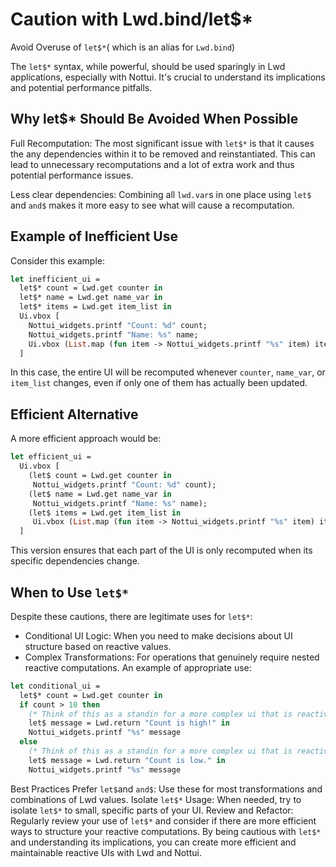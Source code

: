 
# Caution with Lwd.bind/let$*
Avoid Overuse of `let$*`( which is an alias for `Lwd.bind`)

The `let$*` syntax, while powerful, should be used sparingly in Lwd applications, especially with Nottui. It's crucial to understand its implications and potential performance pitfalls.

## Why let$* Should Be Avoided When Possible
Full Recomputation: The most significant issue with `let$*` is that it causes the any dependencies within it to be removed and reinstantiated. This can lead to unnecessary recomputations and a lot of extra work and thus potential performance issues.

Less clear dependencies: Combining all `lwd.var`s in one place using `let$` and `and$` makes it more easy to see what will cause a recomputation.

## Example of Inefficient Use
Consider this example:
```ocaml
let inefficient_ui =
  let$* count = Lwd.get counter in
  let$* name = Lwd.get name_var in
  let$* items = Lwd.get item_list in
  Ui.vbox [
    Nottui_widgets.printf "Count: %d" count;
    Nottui_widgets.printf "Name: %s" name;
    Ui.vbox (List.map (fun item -> Nottui_widgets.printf "%s" item) items)
  ]
```
In this case, the entire UI will be recomputed whenever `counter`, `name_var`, or `item_list` changes, even if only one of them has actually been updated.

## Efficient Alternative
A more efficient approach would be:
```ocaml
let efficient_ui =
  Ui.vbox [
    (let$ count = Lwd.get counter in
     Nottui_widgets.printf "Count: %d" count);
    (let$ name = Lwd.get name_var in
     Nottui_widgets.printf "Name: %s" name);
    (let$ items = Lwd.get item_list in
     Ui.vbox (List.map (fun item -> Nottui_widgets.printf "%s" item) items))
  ]
```

This version ensures that each part of the UI is only recomputed when its specific dependencies change.

## When to Use `let$*`
Despite these cautions, there are legitimate uses for `let$*`:

- Conditional UI Logic: When you need to make decisions about UI structure based on reactive values.
- Complex Transformations: For operations that genuinely require nested reactive computations.
An example of appropriate use:
```ocaml
let conditional_ui =
  let$* count = Lwd.get counter in
  if count > 10 then
    (* Think of this as a standin for a more complex ui that is reactive*)
    let$ message = Lwd.return "Count is high!" in
    Nottui_widgets.printf "%s" message
  else
    (* Think of this as a standin for a more complex ui that is reactive*)
    let$ message = Lwd.return "Count is low." in
    Nottui_widgets.printf "%s" message
```


Best Practices
Prefer `let$`and `and$`: Use these for most transformations and combinations of Lwd values.
Isolate `let$*` Usage: When needed, try to isolate `let$*` to small, specific parts of your UI.
Review and Refactor: Regularly review your use of `let$*` and consider if there are more efficient ways to structure your reactive computations.
By being cautious with `let$*` and understanding its implications, you can create more efficient and maintainable reactive UIs with Lwd and Nottui.
